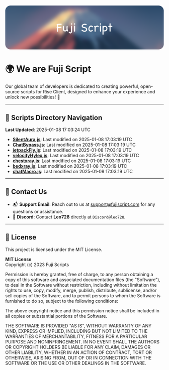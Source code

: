 ![Banner](.github/b.webp)

# 🌍 **We are Fuji Script**

Our global team of developers is dedicated to creating powerful, open-source scripts for Rise Client, designed to enhance your experience and unlock new possibilities! 🌟

---
<!-- SCRIPTS_NAVIGATION_START -->
## 📂 **Scripts Directory Navigation**

**Last Updated**: 2025-01-08 17:03:24 UTC

- **[SilentAura.js](scripts/SilentAura.js)**: Last modified on 2025-01-08 17:03:19 UTC
- **[ChatBypass.js](scripts/ChatBypass.js)**: Last modified on 2025-01-08 17:03:19 UTC
- **[jetpackFly.js](scripts/jetpackFly.js)**: Last modified on 2025-01-08 17:03:19 UTC
- **[velocityHylex.js](scripts/velocityHylex.js)**: Last modified on 2025-01-08 17:03:19 UTC
- **[chestxray.js](scripts/chestxray.js)**: Last modified on 2025-01-08 17:03:19 UTC
- **[bedxray.js](scripts/bedxray.js)**: Last modified on 2025-01-08 17:03:19 UTC
- **[chatMacro.js](scripts/chatMacro.js)**: Last modified on 2025-01-08 17:03:19 UTC

<!-- SCRIPTS_NAVIGATION_END -->

---

## 💬 **Contact Us**  
- 📬 **Support Email**: Reach out to us at [support@fujiscript.com](mailto:support@fujiscript.com) for any questions or assistance.  
- 💬 **Discord**: Contact **Leo728** directly at `Discord@leo728`.

---

## 📜 **License**

This project is licensed under the MIT License.  

**MIT License**  
Copyright (c) 2023 Fuji Scripts  

Permission is hereby granted, free of charge, to any person obtaining a copy of this software and associated documentation files (the "Software"), to deal in the Software without restriction, including without limitation the rights to use, copy, modify, merge, publish, distribute, sublicense, and/or sell copies of the Software, and to permit persons to whom the Software is furnished to do so, subject to the following conditions:  

The above copyright notice and this permission notice shall be included in all copies or substantial portions of the Software.  

THE SOFTWARE IS PROVIDED "AS IS", WITHOUT WARRANTY OF ANY KIND, EXPRESS OR IMPLIED, INCLUDING BUT NOT LIMITED TO THE WARRANTIES OF MERCHANTABILITY, FITNESS FOR A PARTICULAR PURPOSE AND NONINFRINGEMENT. IN NO EVENT SHALL THE AUTHORS OR COPYRIGHT HOLDERS BE LIABLE FOR ANY CLAIM, DAMAGES OR OTHER LIABILITY, WHETHER IN AN ACTION OF CONTRACT, TORT OR OTHERWISE, ARISING FROM, OUT OF OR IN CONNECTION WITH THE SOFTWARE OR THE USE OR OTHER DEALINGS IN THE SOFTWARE.  

